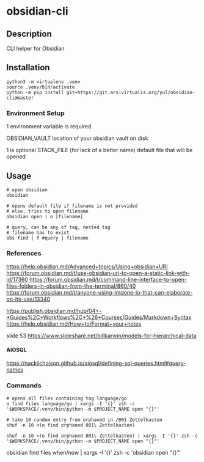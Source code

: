 # obsidian-cli

## Description

CLI helper for Obsidian

## Installation

```shell
python3 -m virtualenv .venv
source .venv/bin/activate
python -m pip install git+https://git.ars-virtualis.org/yul/obsidian-cli@master

```

### Environment Setup

1 environment variable is required

OBSIDIAN_VAULT
location of your obsidian vault on disk

1 is optional
STACK_FILE
(for lack of a better name)
default file that will be opened


## Usage

```shell
# open obsidian
obsidian

# opens default file if filename is not provided
# else, tries to open filename
obsidian open | o [filename]

# query, can be any of tag, nested tag
# filename has to exist
obs find | f #query | filename
```

### References

https://help.obsidian.md/Advanced+topics/Using+obsidian+URI
https://forum.obsidian.md/t/use-obsidian-uri-to-open-a-static-link-with-id/17360
https://forum.obsidian.md/t/command-line-interface-to-open-files-folders-in-obsidian-from-the-terminal/860/40
https://forum.obsidian.md/t/anyone-using-imdone-io-that-can-elaborate-on-its-use/13340

https://publish.obsidian.md/hub/04+-+Guides%2C+Workflows%2C+%26+Courses/Guides/Markdown+Syntax
https://help.obsidian.md/How+to/Format+your+notes

slide 53
https://www.slideshare.net/billkarwin/models-for-hierarchical-data

#### AIOSQL

https://nackjicholson.github.io/aiosql/defining-sql-queries.html#query-names


### Commands

```shell
# opens all files containing tag language/go
o find files language/go | xargs -I '{}' zsh -c '$WORKSPACE/.venv/bin/python -m $PROJECT_NAME open "{}"'

# take 10 random entry from orphaned in /001 Zettelkasten
shuf -n 10 <(o find orphaned 001\ Zettelkasten)

shuf -n 10 <(o find orphaned 001\ Zettelkasten) | xargs -I '{}' zsh -c '$WORKSPACE/.venv/bin/python -m $PROJECT_NAME open "{}"'
```

obsidian find files when/now | xargs -I '{}' zsh -c 'obsidian open "{}"'
